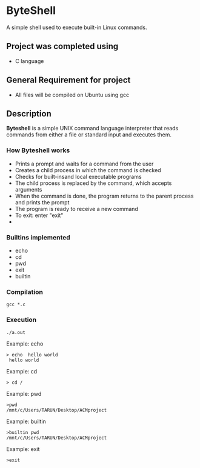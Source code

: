 # ByteShell
A simple shell used to execute built-in Linux commands.

## Project was completed using

- C language

## General Requirement for project

- All files will be compiled on Ubuntu using gcc


## Description ##

**Byteshell** is a simple UNIX command language interpreter that reads commands from either a file or standard input and executes them.

### How **Byteshell** works
* Prints a prompt and waits for a command from the user
* Creates a child process in which the command is checked
* Checks for built-insand local executable programs
* The child process is replaced by the command, which accepts arguments
* When the command is done, the program returns to the parent process and prints the prompt
* The program is ready to receive a new command
* To exit:  enter "exit"
* 
### Builtins implemented
* echo
* cd
* pwd
* exit
* builtin


### Compilation

`gcc *.c`

### Execution

`./a.out`

Example: echo
```
> echo  hello world
 hello world

```


Example: cd
```
> cd /

```

Example: pwd
```
>pwd
/mnt/c/Users/TARUN/Desktop/ACMproject

```
Example: builtin
```
>builtin pwd
/mnt/c/Users/TARUN/Desktop/ACMproject

```
Example: exit
```
>exit

```
